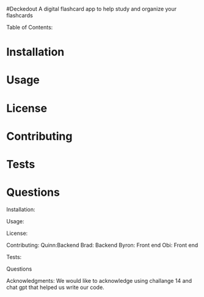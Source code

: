 #Deckedout
 A digital flashcard app to help study and organize your flashcards

Table of Contents:
# Installation

# Usage

# License

# Contributing

# Tests

# Questions

Installation:


Usage:

License:

Contributing:
Quinn:Backend
Brad: Backend
Byron: Front end
Obi: Front end


Tests:

Questions

Acknowledgments:
We would like to acknowledge using challange 14 and chat gpt that helped us write our code.


